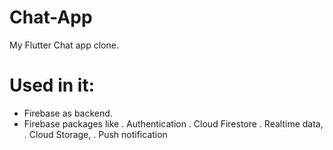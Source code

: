 # Chat-App
My Flutter Chat app clone.
# Used in it:
- Firebase as backend.
- Firebase packages like 
    . Authentication 
    . Cloud Firestore 
    . Realtime data,
    . Cloud Storage,
    . Push notification


